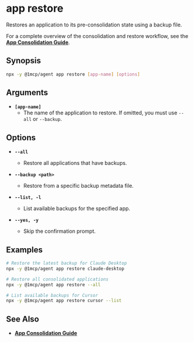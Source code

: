 # app restore

Restores an application to its pre-consolidation state using a backup file.

For a complete overview of the consolidation and restore workflow, see the **[App Consolidation Guide](../../guide/integrations/app-consolidation)**.

## Synopsis

```bash
npx -y @1mcp/agent app restore [app-name] [options]
```

## Arguments

- **`[app-name]`**
  - The name of the application to restore. If omitted, you must use `--all` or `--backup`.

## Options

- **`--all`**
  - Restore all applications that have backups.

- **`--backup <path>`**
  - Restore from a specific backup metadata file.

- **`--list, -l`**
  - List available backups for the specified app.

- **`--yes, -y`**
  - Skip the confirmation prompt.

## Examples

```bash
# Restore the latest backup for Claude Desktop
npx -y @1mcp/agent app restore claude-desktop

# Restore all consolidated applications
npx -y @1mcp/agent app restore --all

# List available backups for Cursor
npx -y @1mcp/agent app restore cursor --list
```

## See Also

- **[App Consolidation Guide](../../guide/integrations/app-consolidation#backup-and-restore-system)**
